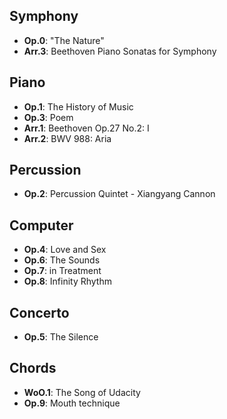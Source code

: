 ## **Symphony**
- **Op.0**: "The Nature"
- **Arr.3**: Beethoven Piano Sonatas for Symphony

## **Piano**
- **Op.1**: The History of Music
- **Op.3**: Poem
- **Arr.1**: Beethoven Op.27 No.2: I
- **Arr.2**: BWV 988: Aria

## Percussion
- **Op.2**:  	Percussion Quintet - Xiangyang Cannon	

## **Computer**
- **Op.4**: Love and Sex
- **Op.6**: The Sounds 
- **Op.7**: in Treatment
- **Op.8**: Infinity Rhythm

## Concerto
- **Op.5**: The Silence

## Chords
- **WoO.1**: The Song of Udacity
- **Op.9**: Mouth technique
